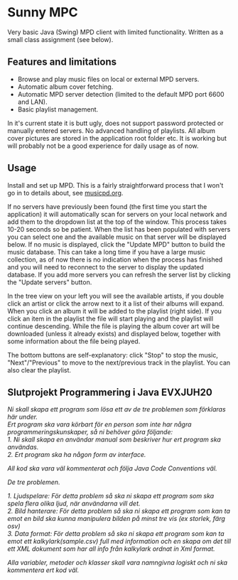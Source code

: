 # Sunny MPC

Very basic Java (Swing) MPD client with limited functionality. Written as a small class assignment (see below).

## Features and limitations  

- Browse and play music files on local or external MPD servers.    
- Automatic album cover fetching.  
- Automatic MPD server detection (limited to the default MPD port 6600 and LAN).  
- Basic playlist management.  

In it's current state it is butt ugly, does not support password protected or manually entered servers. No advanced handling of playlists. All album cover pictures are stored in the application root folder etc. It is working but will probably not be a good experience for daily usage as of now.

## Usage  

Install and set up MPD. This is a fairly straightforward process that I won't go in to details about, see [musicpd.org](https://www.musicpd.org/doc/html/index.html).

If no servers have previously been found (the first time you start the application) it will automatically scan for servers on your local network and add them to the dropdown list at the top of the window. This process takes 10-20 seconds so be patient. When the list has been populated with servers you can select one and the available music on that server will be displayed below. If no music is displayed, click the "Update MPD" button to build the music database. This can take a long time if you have a large music collection, as of now there is no indication when the process has finished and you will need to reconnect to the server to display the updated database. If you add more servers you can refresh the server list by clicking the "Update servers" button.  

In the tree view on your left you will see the available artists, if you double click an artist or click the arrow next to it a list of their albums will expand. When you click an album it will be added to the playlist (right side). If you click an item in the playlist the file will start playing and the playlist will continue descending. While the file is playing the album cover art will be downloaded (unless it already exists) and displayed below, together with some information about the file being played.  

The bottom buttons are self-explanatory: click "Stop" to stop the music, "Next"/"Previous" to move to the next/previous track in the playlist. You can also clear the playlist.

## Slutprojekt Programmering i Java EVXJUH20

*Ni skall skapa ett program som lösa ett av de tre problemen som förklaras här under.*  
*Ert program ska vara körbart för en person som inte har några programmeringskunskaper, så ni behöver göra följande:*  
*1. Ni skall skapa en användar manual som beskriver hur ert program ska användas.*  
*2. Ert program ska ha någon form av interface.*  

*All kod ska vara väl kommenterat och följa Java Code Conventions väl.*  

*De tre problemen.*  

*_1. Ljudspelare: För detta problem så ska ni skapa ett program som ska spela flera olika ljud, när användarna vill det._*   
*2. Bild hanterare: För detta problem så ska ni skapa ett program som kan ta emot en bild ska kunna manipulera bilden på minst tre vis (ex storlek, färg osv)*  
*3. Data format: För detta problem så ska ni skapa ett program som kan ta emot ett kalkylark(sample.csv) full med information och en skapa om det till ett XML dokument som har all info från kalkylark ordnat in Xml format.*  

*Alla variabler, metoder och klasser skall vara namngivna logiskt och ni ska kommentera ert kod väl.*